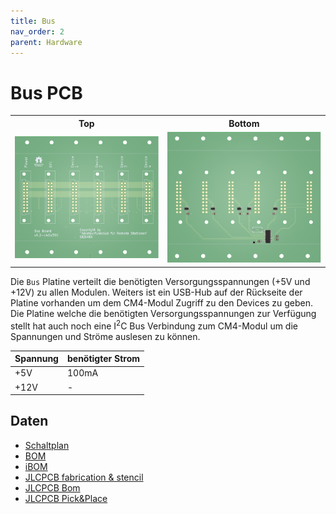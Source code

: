 ```yaml
---
title: Bus
nav_order: 2
parent: Hardware
---
```


# Bus PCB

<table>
  <tr><th>Top</th><th>Bottom</th></tr>
  <tr>
    <td><img src="main-3D_top.png?dummy={{ site.data['hash'] }}" alt="top" /></td>
    <td><img src="main-3D_bottom.png?dummy={{ site.data['hash'] }}" alt="bottom" /></td>
  </tr>
</table>

Die `Bus` Platine verteilt die benötigten Versorgungsspannungen (+5V und +12V) zu allen Modulen. Weiters ist ein USB-Hub auf der Rückseite der Platine vorhanden um dem CM4-Modul Zugriff zu den Devices zu geben.
Die Platine welche die benötigten Versorgungsspannungen zur Verfügung stellt hat auch noch eine I<sup>2</sup>C Bus Verbindung zum CM4-Modul um die Spannungen und Ströme auslesen zu können.

| Spannung | benötigter Strom |
| -------- | ---------------- |
|      +5V |            100mA |
|     +12V |                - |

## Daten

- [Schaltplan](main-schematic.pdf)
- [BOM](main-bom.html)
- [iBOM](main-ibom.html)
- [JLCPCB fabrication & stencil](JLCPCB/main-_JLCPCB_compress.zip)
- [JLCPCB Bom](JLCPCB/main_bom_jlc.csv)
- [JLCPCB Pick&Place](JLCPCB/main_cpl_jlc.csv)
